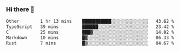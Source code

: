 ### Hi there 👋

<!--
**WShiBin/WShiBin** is a ✨ _special_ ✨ repository because its `README.md` (this file) appears on your GitHub profile.

Here are some ideas to get you started:

- 🔭 I’m currently working on ...
- 🌱 I’m currently learning ...
- 👯 I’m looking to collaborate on ...
- 🤔 I’m looking for help with ...
- 💬 Ask me about ...
- 📫 How to reach me: ...
- 😄 Pronouns: ...
- ⚡ Fun fact: ...
-->

<!--START_SECTION:waka-->

```txt
Other        1 hr 13 mins    ███████████░░░░░░░░░░░░░░   43.62 %
TypeScript   39 mins         ██████░░░░░░░░░░░░░░░░░░░   23.42 %
C            25 mins         ███▓░░░░░░░░░░░░░░░░░░░░░   14.82 %
Markdown     10 mins         █▓░░░░░░░░░░░░░░░░░░░░░░░   06.33 %
Rust         7 mins          █▒░░░░░░░░░░░░░░░░░░░░░░░   04.67 %
```

<!--END_SECTION:waka-->
